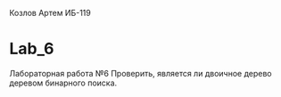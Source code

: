 Козлов Артем ИБ-119
# Lab_6
Лабораторная работа №6
Проверить, является ли двоичное дерево деревом бинарного поиска.

